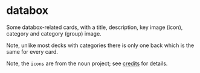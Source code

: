 # databox 

Some databox-related cards, with a title, description, key image (icon),
category and category (group) image. 

Note, unlike most decks with categories there is only one back which is the same for every card.

Note, the `icons` are from the noun project; see 
[credits](icons/credits.yml) for details.
